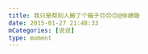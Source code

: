 ```yaml
---
title: 我只是帮别人搬了个箱子😞😞😞@徐婧璇
date: 2015-01-27 21:48:33
mCategories: [说说]
type: moment
---
```


<div id="pics-20150127214833"></div>

<script src="/lib/moment/pics.js"></script>
<script>
var data = [
    {"link": "2015-01-27_000000.webp", "type": "shuoshuo"}
];
picsRender(data, "pics-20150127214833");
</script>
